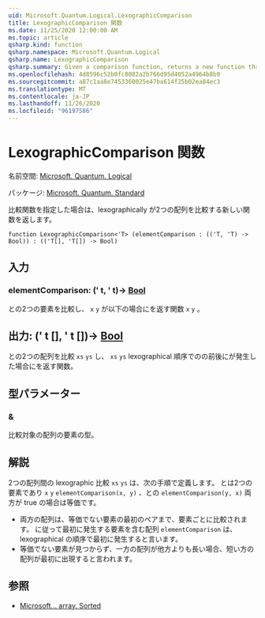 ```yaml
---
uid: Microsoft.Quantum.Logical.LexographicComparison
title: LexographicComparison 関数
ms.date: 11/25/2020 12:00:00 AM
ms.topic: article
qsharp.kind: function
qsharp.namespace: Microsoft.Quantum.Logical
qsharp.name: LexographicComparison
qsharp.summary: Given a comparison function, returns a new function that lexographically compares two arrays.
ms.openlocfilehash: 4d8596c52b0fc8082a2b766d95d4052a4964b8b9
ms.sourcegitcommit: a87c1aa8e7453360025e47ba614f25b02ea84ec3
ms.translationtype: MT
ms.contentlocale: ja-JP
ms.lasthandoff: 11/26/2020
ms.locfileid: "96197586"
---
```

# <a name="lexographiccomparison-function"></a>LexographicComparison 関数

名前空間: [Microsoft. Quantum. Logical](xref:Microsoft.Quantum.Logical)

パッケージ: [Microsoft. Quantum. Standard](https://nuget.org/packages/Microsoft.Quantum.Standard)


比較関数を指定した場合は、lexographically が2つの配列を比較する新しい関数を返します。

```qsharp
function LexographicComparison<'T> (elementComparison : (('T, 'T) -> Bool)) : (('T[], 'T[]) -> Bool)
```


## <a name="input"></a>入力

### <a name="elementcomparison--tt---bool"></a>elementComparison: (' t, ' t)-> [Bool](xref:microsoft.quantum.lang-ref.bool)

との2つの要素を比較し、 `x` `y` が以下の場合にを返す関数 `x` `y` 。



## <a name="output--tt---bool"></a>出力: (' t [], ' t [])-> [Bool](xref:microsoft.quantum.lang-ref.bool)

との2つの配列を比較 `xs` `ys` し、 `xs` `ys` lexographical 順序でのの前後にが発生した場合にを返す関数。

## <a name="type-parameters"></a>型パラメーター

### <a name="t"></a>&

比較対象の配列の要素の型。

## <a name="remarks"></a>解説

2つの配列間の lexographic 比較 `xs` `ys` は、次の手順で定義します。 とは2つの要素であり `x` `y` `elementComparison(x, y)` 、との `elementComparison(y, x)` 両方が true の場合は等価です。

- 両方の配列は、等価でない要素の最初のペアまで、要素ごとに比較されます。 に従って最初に発生する要素を含む配列 `elementComparison` は、lexographical の順序で最初に発生すると言います。
- 等価でない要素が見つからず、一方の配列が他方よりも長い場合、短い方の配列が最初に出現すると言われます。

## <a name="see-also"></a>参照

- [Microsoft... array. Sorted](xref:Microsoft.Quantum.Arrays.Sorted)